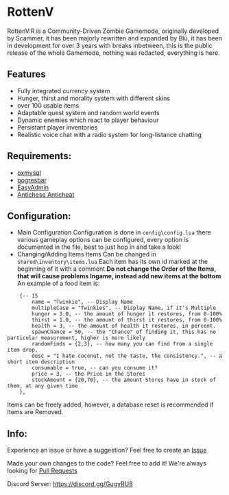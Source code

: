 # RottenV
RottenV:R is a Community-Driven Zombie Gamemode, originally developed by Scammer, it has been majorly rewritten and expanded by Blü, it has been in development for over 3 years with breaks inbetween, this is the public release of the whole Gamemode, nothing was redacted, everything is here.

## Features
- Fully integrated currency system
- Hunger, thirst and morality system with different skins
- over 100 usable items
- Adaptable quest system and random world events
- Dynamic enemies which react to player behaviour
- Persistant player inventories
- Realistic voice chat with a radio system for long-listance chatting


## Requirements:
* [oxmysql](https://github.com/overextended/oxmysql)
* [pogresbar](https://github.com/SWRP-PUBLIC/pogressBar)
* [EasyAdmin](https://github.com/Blumlaut/EasyAdmin)
* [Antichese Anticheat](https://github.com/Blumlaut/anticheese-anticheat)


## Configuration:
* Main Configuration
Configuration is done in `config\config.lua` there various gameplay options can be configured, every option is documented in the file, best to just hop in and take a look!
* Changing/Adding Items
Items Can be changed in `shared\inventory\items.lua`
Each item has its own id marked at the beginning of it with a comment
**Do not change the Order of the Items, that will cause problems Ingame, instead add new items at the bottom**
An example of a food item is:
```
	{-- 15
		name = "Twinkie", -- Display Name 
		multipleCase = "Twinkies", -- Display Name, if it's Multiple
		hunger = 3.0, -- the amount of hunger it restores, from 0-100%
		thirst = 1.0, -- the amount of thirst it restores, from 0-100%
		health = 3, -- the amount of health it restores, in percent.
		spawnChance = 50, -- the "Chance" of finding it, this has no particular measurement, higher is more likely
		randomFinds = {2,3}, -- how many you can find from a single item drop.
		desc = "I hate coconut, not the taste, the consistency.", -- a short item description
		consumable = true, -- can you consume it?
		price = 3, -- the Price in the Stores
		stockAmount = {20,70}, -- the amount Stores have in stock of them, at any given time
	},
```
Items can be freely added, however, a database reset is recommended if Items are Removed.


## Info:
Experience an issue or have a suggestion? Feel free to create an [Issue](https://github.com/Bluethefurry/RottenV/issues)

Made your own changes to the code? Feel free to add it! We're always looking for [Pull Requests](https://github.com/Bluethefurry/RottenV/pulls)

Discord Server: https://discord.gg/GugyRU8
